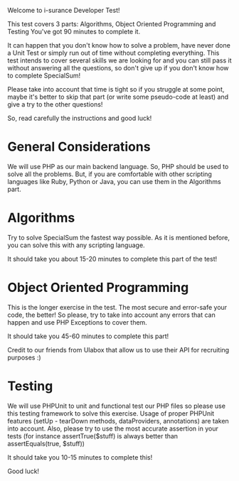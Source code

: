 Welcome to i-surance Developer Test!

This test covers 3 parts: Algorithms, Object Oriented Programming and Testing
You've got 90 minutes to complete it.

It can happen that you don't know how to solve a problem, have never done
a Unit Test or simply run out of time without completing everything. This
test intends to cover several skills we are looking for and you can still
pass it without answering all the questions, so don't give up if you don't
know how to complete SpecialSum!

Please take into account that time is tight so if you struggle at some
point, maybe it's better to skip that part (or write some pseudo-code at least) and give a try to the other questions!

So, read carefully the instructions and good luck!

# General Considerations

We will use PHP as our main backend language. So, PHP should be
used to solve all the problems. But, if you are comfortable with other scripting
languages like Ruby, Python or Java, you can use them in the Algorithms part.

# Algorithms

Try to solve SpecialSum the fastest way possible.
As it is mentioned before, you can solve this with any scripting language.

It should take you about 15-20 minutes to complete this part of the test!

# Object Oriented Programming

This is the longer exercise in the test. The most secure and error-safe your
code, the better! So please, try to take into account any errors that can happen and
use PHP Exceptions to cover them.

It should take you 45-60 minutes to complete this part!

Credit to our friends from Ulabox that allow us to use their API for recruiting purposes :)

# Testing

We will use PHPUnit to unit and functional test our PHP files so please use this testing
framework to solve this exercise. Usage of proper PHPUnit features (setUp - tearDown
methods, dataProviders, annotations) are taken into account. Also, please try to use
the most accurate assertion in your tests (for instance assertTrue($stuff) is always
better than assertEquals(true, $stuff))

It should take you 10-15 minutes to complete this!


Good luck!

